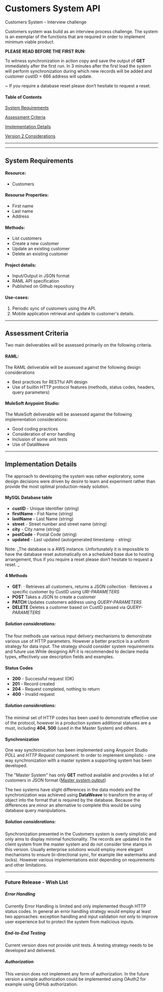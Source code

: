 # Customers System API #
Customers System - Interview challenge

Customers system was build as an interview process challenge. The system is an exemplar of the functions that are required in order to implement minimum viable product.

**PLEASE READ BEFORE THE FIRST RUN:**

To witness synchronization in action copy and save the output of **GET** immediately after the first run. In 3 minutes after the first load the system will perform synchronization during which new records will be added and customer custID = 666 address will update. 

~ If you require a database reset please don’t hesitate to request a reset. 



#### Table of Contents ####

[System Requirements](https://github.com/asyaiv/Customer#system-requirements)

[Assessment Criteria](https://github.com/asyaiv/Customer#assessment-criteria)

[Implementation Details](https://github.com/asyaiv/Customer#implementation-details)

[Version 2 Considerations](https://github.com/asyaiv/Customer#version-2-considerations)


___
___
## System Requirements ##

#### Resource: ####
- Customers 

#### Resourse Properties: #### 
- First name
- Last name
- Address

#### Methods: ####
- List customers
- Create a new customer
- Update an existing customer
- Delete an existing customer

#### Project details: ####
- Input/Output in JSON format 
- RAML API specification
- Published on Github repository

#### Use-cases: ####
1. Periodic sync of customers using the API.
2. Mobile application retrieval and update to customer's details.
___
## Assessment Criteria ##

Two main deliverables will be assessed primarily on the following criteria. 

#### RAML: ####
The RAML deliverable will be assessed against the following design considerations
- Best practices for RESTful API design
- Use of builtin HTTP protocol features (methods, status codes, headers, query parameters)

#### MuleSoft Anypoint Studio:  ####
The MuleSoft deliverable will be assessed against the following implementation considerations:
- Good coding practices
- Consideration of error handling
- Inclusion of some unit tests 
- Use of DataWeave
___
## Implementation Details ##

The approach to developing the system was rather exploratory, some design decisions were driven by desire to learn and experiment rather than provide the most optimal production-ready solution. 

#### MySQL Database table ####
- **custID** - Unique Identifier (string)
- **firstName** - Fist Name (string)
- **lastName** - Last Name (string)
- **street** - Street number and street name (string)
- **city** - City name (string)
- **postCode** - Postal Code (string)
- **updated** - Last updated (autogenerated timestamp - string) 

Note: _The database is a AWS instance. Unfortunately it is impossible to have the database reset automatically on a scheduled base due to hosting arrangement, thus if you require a reset please don’t hesitate to request a reset.  _ 

#### 4 Methods ####
- **GET**: 
⋅ Retrieves all customers, returns a JSON collection
⋅ Retrieves a specific customer by CustID using *URI-PARAMETERS* 
- **POST** Takes a JSON to create a customer
- **PATCH** Updates customers address using *QUERY-PARAMETERS*
- **DELETE** Deletes a customer based on CustID passed via *QUERY-PARAMETERS*
 
##### Solution considerations: #####
The four methods use various input delivery mechanisms to demonstrate various use of HTTP parameters. However a better practice is a uniform strategy for data input. The strategy should consider system requirements and future use.While designing API it is recommended to declare media types, effectively use description fields and examples.   

#### Status Codes ####
- **200** - Successful request (OK)
- **201** - Record created
- **204** - Request completed, nothing to return
- **400** - Invalid request

##### Solution considerations: ##### 

The minimal set of HTTP codes has been used to demonstrate effective use of the protocol, however in a production system additional statuses are a must, including **404**, **500** (used in the Master System) and others. 

#### Synchronization ####
One way synchronization has been implemented using Anypoint Studio *POLL* and *HTTP Request component*.
In order to implement simplistic - one way synchronization with a master system a supporting system has been developed. 

The "Master System" has only **GET** method available and provides a list of customers in JSON format ([Master system output](http://mastersystem.cloudhub.io/api/clients))

The two systems have slight differences in the data models and the synchronization was achieved using **DataWeave** to transform the array of object into the format that is required by the database. Because the differences are minor an alternative to complete this would be using database query manipulations. 



##### Solution considerations: ##### 

Synchronization presented in the Customers system is overly simplistic and only aims to display minimal functionality. The records are updated in the client system from the master system and do not consider time stamps in this version. Usually enterprise solutions would employ more elegant mechanisms to ensure bi-directional sync, for example like watermarks and locks). However various implementations exist depending on requirements and other limitations.
___
### Future Release - Wish List ###

##### Error Handling #####

Currently Error Handling is limited and only implemented though HTTP status codes. In general an error handling strategy would employ at least two approaches: exception handling and input validation not only to improve user experience but to protect the system from malicious inputs. 

##### End-to-End Testing #####

Current version does not provide unit tests. A testing strategy needs to be developed and delivered.

##### Authorization #####

This version does not implement any form of authorization. In the future version a simple authorization could be implemented using OAuth2 for example using GitHub authorization.


